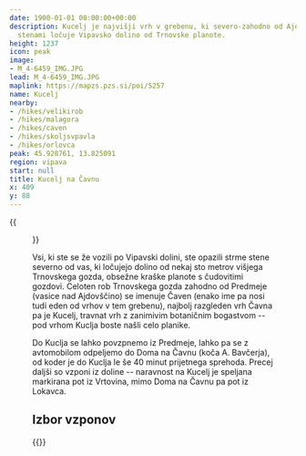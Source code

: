 ```yaml
---
date: 1900-01-01 00:00:00+00:00
description: Kucelj je najvišji vrh v grebenu, ki severo-zahodno od Ajdovščine s strmimi
  stenami ločuje Vipavsko dolino od Trnovske planote.
height: 1237
icon: peak
image:
- M_4-6459_IMG.JPG
lead: M_4-6459_IMG.JPG
maplink: https://mapzs.pzs.si/poi/5257
name: Kucelj
nearby:
- /hikes/velikirob
- /hikes/malagora
- /hikes/caven
- /hikes/skoljsvpavla
- /hikes/orlovca
peak: 45.928761, 13.825091
region: vipava
start: null
title: Kucelj na Čavnu
x: 409
y: 88
---
```

{{<figure src="M_4-6459_IMG.JPG" caption="Pogled na Kucelj iz Vipavske doline">}}

Vsi, ki ste se že vozili po Vipavski dolini, ste opazili strme stene severno od vas, ki ločujejo dolino od nekaj sto metrov višjega Trnovskega gozda, obsežne kraške planote s čudovitimi gozdovi. Celoten rob Trnovskega gozda zahodno od Predmeje (vasice nad Ajdovščino) se imenuje Čaven (enako ime pa nosi tudi eden od vrhov v tem grebenu), najbolj razgleden vrh Čavna pa je Kucelj, travnat vrh z zanimivim botaničnim bogastvom -- pod vrhom Kuclja boste našli celo planike.

Do Kuclja se lahko povzpnemo iz Predmeje, lahko pa se z avtomobilom odpeljemo do Doma na Čavnu (koča A. Bavčerja), od koder je do Kuclja le še 40 minut prijetnega sprehoda. Precej daljši so vzponi iz doline -- naravnost na Kucelj je speljana markirana pot iz Vrtovina, mimo Doma na Čavnu pa pot iz Lokavca.

## Izbor vzponov

{{<multipath-hike-list>}}
